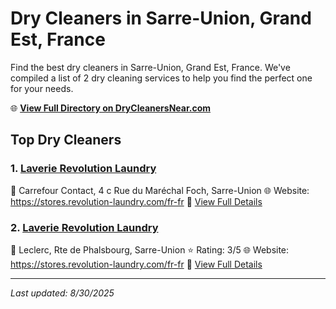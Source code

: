 # Dry Cleaners in Sarre-Union, Grand Est, France

Find the best dry cleaners in Sarre-Union, Grand Est, France. We've compiled a list of 2 dry cleaning services to help you find the perfect one for your needs.

🌐 **[View Full Directory on DryCleanersNear.com](https://drycleanersnear.com/city/France/Grand%20Est/Sarre-Union)**

## Top Dry Cleaners

### 1. [Laverie Revolution Laundry](https://drycleanersnear.com/dryCleaner/68afb8e34e19aac41e8a259a/laverie-revolution-laundry)
📍 Carrefour Contact, 4 c Rue du Maréchal Foch, Sarre-Union
🌐 Website: https://stores.revolution-laundry.com/fr-fr
🔗 [View Full Details](https://drycleanersnear.com/dryCleaner/68afb8e34e19aac41e8a259a/laverie-revolution-laundry)

### 2. [Laverie Revolution Laundry](https://drycleanersnear.com/dryCleaner/68afb8f14e19aac41e8a2671/laverie-revolution-laundry)
📍 Leclerc, Rte de Phalsbourg, Sarre-Union
⭐ Rating: 3/5
🌐 Website: https://stores.revolution-laundry.com/fr-fr
🔗 [View Full Details](https://drycleanersnear.com/dryCleaner/68afb8f14e19aac41e8a2671/laverie-revolution-laundry)


---

*Last updated: 8/30/2025*
